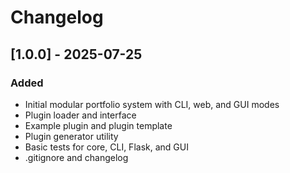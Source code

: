 # Changelog

## [1.0.0] - 2025-07-25
### Added
- Initial modular portfolio system with CLI, web, and GUI modes
- Plugin loader and interface
- Example plugin and plugin template
- Plugin generator utility
- Basic tests for core, CLI, Flask, and GUI
- .gitignore and changelog
